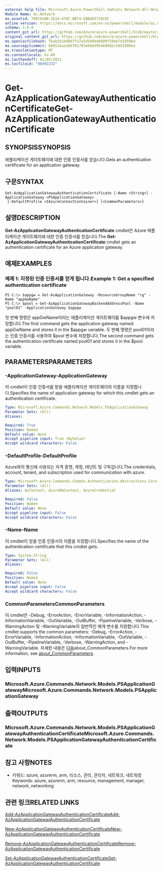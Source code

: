 ```yaml
---
external help file: Microsoft.Azure.PowerShell.Cmdlets.Network.dll-Help.xml
Module Name: Az.Network
ms.assetid: 706C918B-1D1A-476C-BB74-EBB4EE72AC0C
online version: https://docs.microsoft.com/en-us/powershell/module/az.network/get-azapplicationgatewayauthenticationcertificate
schema: 2.0.0
content_git_url: https://github.com/Azure/azure-powershell/blob/master/src/Network/Network/help/Get-AzApplicationGatewayAuthenticationCertificate.md
original_content_git_url: https://github.com/Azure/azure-powershell/blob/master/src/Network/Network/help/Get-AzApplicationGatewayAuthenticationCertificate.md
ms.openlocfilehash: fbab2b1b9887fa7a5d509b46909f29eb741959bd
ms.sourcegitcommit: 68451baa389791703e666d95469602c5652609ee
ms.translationtype: MT
ms.contentlocale: ko-KR
ms.lasthandoff: 01/05/2021
ms.locfileid: "98492232"
---
```

# <span data-ttu-id="a2d5c-101">Get-AzApplicationGatewayAuthenticationCertificate</span><span class="sxs-lookup"><span data-stu-id="a2d5c-101">Get-AzApplicationGatewayAuthenticationCertificate</span></span>

## <span data-ttu-id="a2d5c-102">SYNOPSIS</span><span class="sxs-lookup"><span data-stu-id="a2d5c-102">SYNOPSIS</span></span>
<span data-ttu-id="a2d5c-103">애플리케이션 게이트웨이에 대한 인증 인증서를 얻습니다.</span><span class="sxs-lookup"><span data-stu-id="a2d5c-103">Gets an authentication certificate for an application gateway.</span></span>

## <span data-ttu-id="a2d5c-104">구문</span><span class="sxs-lookup"><span data-stu-id="a2d5c-104">SYNTAX</span></span>

```
Get-AzApplicationGatewayAuthenticationCertificate [-Name <String>] -ApplicationGateway <PSApplicationGateway>
 [-DefaultProfile <IAzureContextContainer>] [<CommonParameters>]
```

## <span data-ttu-id="a2d5c-105">설명</span><span class="sxs-lookup"><span data-stu-id="a2d5c-105">DESCRIPTION</span></span>
<span data-ttu-id="a2d5c-106">**Get-AzApplicationGatewayAuthenticationCertificate** cmdlet은 Azure 애플리케이션 게이트웨이에 대한 인증 인증서를 얻습니다.</span><span class="sxs-lookup"><span data-stu-id="a2d5c-106">The **Get-AzApplicationGatewayAuthenticationCertificate** cmdlet gets an authentication certificate for an Azure application gateway.</span></span>

## <span data-ttu-id="a2d5c-107">예제</span><span class="sxs-lookup"><span data-stu-id="a2d5c-107">EXAMPLES</span></span>

### <span data-ttu-id="a2d5c-108">예제 1: 지정된 인증 인증서를 얻게 됩니다.</span><span class="sxs-lookup"><span data-stu-id="a2d5c-108">Example 1: Get a specified authentication certificate</span></span>
```
PS C:\> $appgw = Get-AzApplicationGateway -ResourceGroupName "rg" -Name "appGwName"
PS C:\> $pool = Get-AzApplicationGatewayBackendAddressPool -Name "pool01" -ApplicationGateway $appgw
```

<span data-ttu-id="a2d5c-109">첫 번째 명령은 appGwName이라는 애플리케이션 게이트웨이를 $appgw 변수에 저장합니다.</span><span class="sxs-lookup"><span data-stu-id="a2d5c-109">The first command gets the application gateway named appGwName and stores it in the $appgw variable.</span></span>
<span data-ttu-id="a2d5c-110">두 번째 명령은 pool01이라는 인증 인증서를 사용하여 $pool 변수에 저장합니다.</span><span class="sxs-lookup"><span data-stu-id="a2d5c-110">The second command gets the authentication certificate named pool01 and stores it in the $pool variable.</span></span>

## <span data-ttu-id="a2d5c-111">PARAMETERS</span><span class="sxs-lookup"><span data-stu-id="a2d5c-111">PARAMETERS</span></span>

### <span data-ttu-id="a2d5c-112">-ApplicationGateway</span><span class="sxs-lookup"><span data-stu-id="a2d5c-112">-ApplicationGateway</span></span>
<span data-ttu-id="a2d5c-113">이 cmdlet이 인증 인증서를 받을 애플리케이션 게이트웨이의 이름을 지정합니다.</span><span class="sxs-lookup"><span data-stu-id="a2d5c-113">Specifies the name of application gateway for which this cmdlet gets an authentication certificate.</span></span>

```yaml
Type: Microsoft.Azure.Commands.Network.Models.PSApplicationGateway
Parameter Sets: (All)
Aliases:

Required: True
Position: Named
Default value: None
Accept pipeline input: True (ByValue)
Accept wildcard characters: False
```

### <span data-ttu-id="a2d5c-114">-DefaultProfile</span><span class="sxs-lookup"><span data-stu-id="a2d5c-114">-DefaultProfile</span></span>
<span data-ttu-id="a2d5c-115">Azure와의 통신에 사용되는 자격 증명, 계정, 테넌트 및 구독입니다.</span><span class="sxs-lookup"><span data-stu-id="a2d5c-115">The credentials, account, tenant, and subscription used for communication with azure.</span></span>

```yaml
Type: Microsoft.Azure.Commands.Common.Authentication.Abstractions.Core.IAzureContextContainer
Parameter Sets: (All)
Aliases: AzContext, AzureRmContext, AzureCredential

Required: False
Position: Named
Default value: None
Accept pipeline input: False
Accept wildcard characters: False
```

### <span data-ttu-id="a2d5c-116">-Name</span><span class="sxs-lookup"><span data-stu-id="a2d5c-116">-Name</span></span>
<span data-ttu-id="a2d5c-117">이 cmdlet이 얻을 인증 인증서의 이름을 지정합니다.</span><span class="sxs-lookup"><span data-stu-id="a2d5c-117">Specifies the name of the authentication certificate that this cmdlet gets.</span></span>

```yaml
Type: System.String
Parameter Sets: (All)
Aliases:

Required: False
Position: Named
Default value: None
Accept pipeline input: False
Accept wildcard characters: False
```

### <span data-ttu-id="a2d5c-118">CommonParameters</span><span class="sxs-lookup"><span data-stu-id="a2d5c-118">CommonParameters</span></span>
<span data-ttu-id="a2d5c-119">이 cmdlet은 -Debug, -ErrorAction, -ErrorVariable, -InformationAction, -InformationVariable, -OutVariable, -OutBuffer, -PipelineVariable, -Verbose, -WarningAction 및 -WarningVariable의 일반적인 매개 변수를 지원합니다.</span><span class="sxs-lookup"><span data-stu-id="a2d5c-119">This cmdlet supports the common parameters: -Debug, -ErrorAction, -ErrorVariable, -InformationAction, -InformationVariable, -OutVariable, -OutBuffer, -PipelineVariable, -Verbose, -WarningAction, and -WarningVariable.</span></span> <span data-ttu-id="a2d5c-120">자세한 내용은 [다음](http://go.microsoft.com/fwlink/?LinkID=113216)about_CommonParameters.</span><span class="sxs-lookup"><span data-stu-id="a2d5c-120">For more information, see [about_CommonParameters](http://go.microsoft.com/fwlink/?LinkID=113216).</span></span>

## <span data-ttu-id="a2d5c-121">입력</span><span class="sxs-lookup"><span data-stu-id="a2d5c-121">INPUTS</span></span>

### <span data-ttu-id="a2d5c-122">Microsoft.Azure.Commands.Network.Models.PSApplicationGateway</span><span class="sxs-lookup"><span data-stu-id="a2d5c-122">Microsoft.Azure.Commands.Network.Models.PSApplicationGateway</span></span>

## <span data-ttu-id="a2d5c-123">출력</span><span class="sxs-lookup"><span data-stu-id="a2d5c-123">OUTPUTS</span></span>

### <span data-ttu-id="a2d5c-124">Microsoft.Azure.Commands.Network.Models.PSApplicationGatewayAuthenticationCertificate</span><span class="sxs-lookup"><span data-stu-id="a2d5c-124">Microsoft.Azure.Commands.Network.Models.PSApplicationGatewayAuthenticationCertificate</span></span>

## <span data-ttu-id="a2d5c-125">참고 사항</span><span class="sxs-lookup"><span data-stu-id="a2d5c-125">NOTES</span></span>
* <span data-ttu-id="a2d5c-126">키워드: azure, azurerm, arm, 리소스, 관리, 관리자, 네트워크, 네트워킹</span><span class="sxs-lookup"><span data-stu-id="a2d5c-126">Keywords: azure, azurerm, arm, resource, management, manager, network, networking</span></span>

## <span data-ttu-id="a2d5c-127">관련 링크</span><span class="sxs-lookup"><span data-stu-id="a2d5c-127">RELATED LINKS</span></span>

[<span data-ttu-id="a2d5c-128">Add-AzApplicationGatewayAuthenticationCertificate</span><span class="sxs-lookup"><span data-stu-id="a2d5c-128">Add-AzApplicationGatewayAuthenticationCertificate</span></span>](./Add-AzApplicationGatewayAuthenticationCertificate.md)

[<span data-ttu-id="a2d5c-129">New-AzApplicationGatewayAuthenticationCertificate</span><span class="sxs-lookup"><span data-stu-id="a2d5c-129">New-AzApplicationGatewayAuthenticationCertificate</span></span>](./New-AzApplicationGatewayAuthenticationCertificate.md)

[<span data-ttu-id="a2d5c-130">Remove-AzApplicationGatewayAuthenticationCertificate</span><span class="sxs-lookup"><span data-stu-id="a2d5c-130">Remove-AzApplicationGatewayAuthenticationCertificate</span></span>](./Remove-AzApplicationGatewayAuthenticationCertificate.md)

[<span data-ttu-id="a2d5c-131">Set-AzApplicationGatewayAuthenticationCertificate</span><span class="sxs-lookup"><span data-stu-id="a2d5c-131">Set-AzApplicationGatewayAuthenticationCertificate</span></span>](./Set-AzApplicationGatewayAuthenticationCertificate.md)


